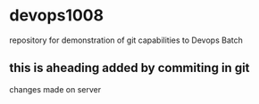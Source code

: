 # devops1008
repository for demonstration of git capabilities to Devops Batch

## this is aheading added by commiting in git
changes made on server

